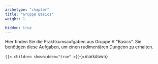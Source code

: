 ```yaml
---
archetype: "chapter"
title: "Gruppe Basics"
weight: 1

hidden: true
---
```



Hier finden Sie die Praktikumsaufgaben aus Gruppe A "Basics". Sie benötigen diese Aufgaben, um
einen rudimentären Dungeon zu erhalten.


`{{< children showhidden="true" >}}`{=markdown}
